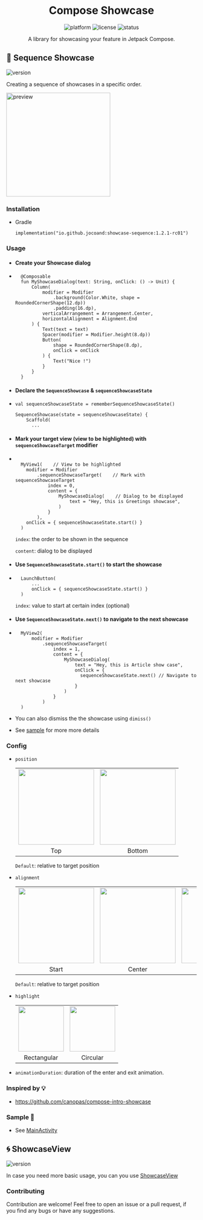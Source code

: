 <div align="center">
    
  # Compose Showcase

  <img src="https://img.shields.io/badge/platform-android-brightgreen.svg" alt="platform">
  <img src="https://img.shields.io/badge/license-MIT-green.svg" alt="license">
  <img src="https://github.com/jocoand/compose-showcase/actions/workflows/verify-screenshot-test.yml/badge.svg?branch=main" alt="status">

  <p>
    
  A library for showcasing your feature in Jetpack Compose.
  
  </p>

  
</div>

## 🍁 Sequence Showcase
<p>
<img src="https://img.shields.io/badge/mavenCentral-1.2.2-blue.svg" alt="version">

Creating a sequence of showcases in a specific order.

<img src="https://github.com/user-attachments/assets/c4826028-2699-4a70-ab83-edee811f3884" width="275" alt="preview">

</p>

### Installation
- Gradle
  ```
  implementation("io.github.jocoand:showcase-sequence:1.2.1-rc01")
  ```

### Usage
- #### Create your Showcase dialog
- ```
    @Composable
    fun MyShowcaseDialog(text: String, onClick: () -> Unit) {
        Column(
            modifier = Modifier
                .background(Color.White, shape = RoundedCornerShape(12.dp))
                .padding(16.dp),
            verticalArrangement = Arrangement.Center,
            horizontalAlignment = Alignment.End
        ) {
            Text(text = text)
            Spacer(modifier = Modifier.height(8.dp))
            Button(
                shape = RoundedCornerShape(8.dp),
                onClick = onClick
            ) {
                Text("Nice !")
            }
        }
    }
  ```
- #### Declare the `SequenceShowcase` & `sequenceShowcaseState`
- ```
  val sequenceShowcaseState = rememberSequenceShowcaseState()
  
  SequenceShowcase(state = sequenceShowcaseState) {
      Scaffold(
        ...
  ```

- #### Mark your target view (view to be highlighted) with `sequenceShowcaseTarget` modifier

- ```
    
    MyView1(    // View to be highlighted
      modifier = Modifier
          .sequenceShowcaseTarget(    // Mark with sequenceShowcaseTarget
              index = 0,
              content = {
                  MyShowcaseDialog(    // Dialog to be displayed
                      text = "Hey, this is Greetings showcase",
                  )
              }
          ),
      onClick = { sequenceShowcaseState.start() }
    )
  ```
  `index`: the order to be shown in the sequence
  
  `content`: dialog to be displayed

- #### Use `SequenceShowcaseState.start()` to start the showcase
- ```
    LaunchButton(
        ...
        onClick = { sequenceShowcaseState.start() }
    )
  ```
  `index`: value to start at certain index (optional)

- #### Use `SequenceShowcaseState.next()` to navigate to the next showcase
- ```
    MyView2(
        modifier = Modifier
            .sequenceShowcaseTarget(
                index = 1,
                content = {
                    MyShowcaseDialog(
                        text = "Hey, this is Article show case",
                        onClick = {
                          sequenceShowcaseState.next() // Navigate to next showcase
                        } 
                    )
                }
            )
    )
  ```

- You can also dismiss the the showcase using `dimiss()`

- See [sample](https://github.com/jocoand/compose-showcase/blob/main/app/src/main/java/com/joco/composeshowcase/MainActivity.kt) for more more details

### Config
- `position`
  <table>
    <tr>
      <td align="center">
        <img src="https://github.com/user-attachments/assets/1e368c82-b301-4c8a-95f2-d76562686d2b" width="200">
      </td>
      <td align="center">
        <img src="https://github.com/user-attachments/assets/d1a791b9-791e-40cd-aac9-6ff0452a7584" width="200">
      </td>

    </tr>
    <tr>
      <td align="center">Top</td>
      <td align="center">Bottom</td>
    </tr>
  </table>

  `Default`: relative to target position

- `alignment`
  <table>
    <tr>
      <td align="center">
        <img src="https://github.com/user-attachments/assets/bcc803b5-f570-43b7-bbfc-a00c3ae1ec5c" width="200">
      </td>
      <td align="center">
        <img src="https://github.com/user-attachments/assets/65695ac9-3fca-4b79-85b6-2d3d30e8d122" width="200">
      </td>
      <td align="center">
        <img src="https://github.com/user-attachments/assets/e4e5f045-cf92-4ef0-8570-a9410867ccbc" width="200">
      </td>
    </tr>
    <tr>
      <td align="center">Start</td>
      <td align="center">Center</td>
      <td align="center">End</td>
    </tr>
  </table>

  `Default`: relative to target position

- `highlight`
  <table>
      <tr>
      <td align="center">
        <img src="https://github.com/user-attachments/assets/8ba3932a-1137-42fc-a8dc-64a8868fed03" width="120">
      </td>
      <td align="center">
        <img src="https://github.com/user-attachments/assets/fc91cc26-2fe5-42c8-902e-0ae04a9257b7" width="120">
      </td>
    </tr>
    <tr>
      <td align="center">Rectangular</td>
      <td align="center">Circular</td>
    </tr>
  </table>

-  `animationDuration`: duration of the enter and exit animation.

### Inspired by 💡 
- https://github.com/canopas/compose-intro-showcase

### Sample 🎨 
- See [MainActivity](https://github.com/jocoand/compose-showcase/blob/main/app/src/main/java/com/joco/composeshowcase/MainActivity.kt)

## 🌀 ShowcaseView 
<img src="https://img.shields.io/badge/mavenCentral-1.4.2-blue.svg" alt="version">

In case you need more basic usage, you can you use [ShowcaseView](https://github.com/jocoand/compose-showcaseview/tree/main)

### Contributing
Contribution are welcome! 
Feel free to open an issue or a pull request, if you find any bugs or have any suggestions.
